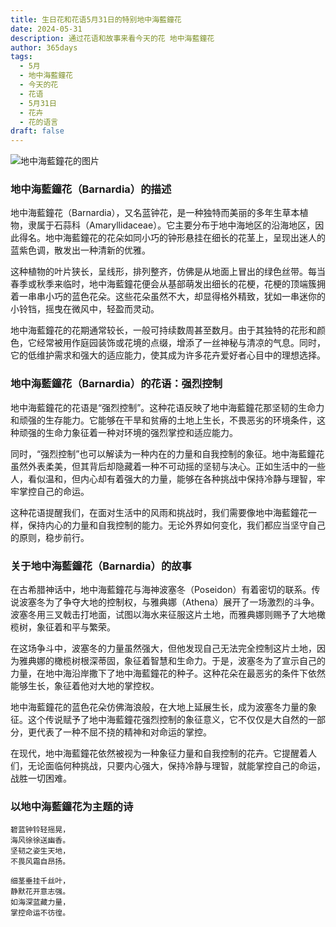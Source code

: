 ```yaml
---
title: 生日花和花语5月31日的特别地中海藍鐘花
date: 2024-05-31
description: 通过花语和故事来看今天的花 地中海藍鐘花
author: 365days
tags:
  - 5月
  - 地中海藍鐘花
  - 今天的花
  - 花语
  - 5月31日
  - 花卉
  - 花的语言
draft: false
---
```


![地中海藍鐘花的图片](https://cdn.pixabay.com/photo/2020/01/23/07/40/squill-4787085_1280.jpg#center#center)


### 地中海藍鐘花（Barnardia）的描述

地中海藍鐘花（Barnardia），又名蓝钟花，是一种独特而美丽的多年生草本植物，隶属于石蒜科（Amaryllidaceae）。它主要分布于地中海地区的沿海地区，因此得名。地中海藍鐘花的花朵如同小巧的钟形悬挂在细长的花茎上，呈现出迷人的蓝紫色调，散发出一种清新的优雅。

这种植物的叶片狭长，呈线形，排列整齐，仿佛是从地面上冒出的绿色丝带。每当春季或秋季来临时，地中海藍鐘花便会从基部萌发出细长的花梗，花梗的顶端簇拥着一串串小巧的蓝色花朵。这些花朵虽然不大，却显得格外精致，犹如一串迷你的小铃铛，摇曳在微风中，轻盈而灵动。

地中海藍鐘花的花期通常较长，一般可持续数周甚至数月。由于其独特的花形和颜色，它经常被用作庭园装饰或花境的点缀，增添了一丝神秘与清凉的气息。同时，它的低维护需求和强大的适应能力，使其成为许多花卉爱好者心目中的理想选择。

### 地中海藍鐘花（Barnardia）的花语：强烈控制

地中海藍鐘花的花语是“强烈控制”。这种花语反映了地中海藍鐘花那坚韧的生命力和顽强的生存能力。它能够在干旱和贫瘠的土地上生长，不畏恶劣的环境条件，这种顽强的生命力象征着一种对环境的强烈掌控和适应能力。

同时，“强烈控制”也可以解读为一种内在的力量和自我控制的象征。地中海藍鐘花虽然外表柔美，但其背后却隐藏着一种不可动摇的坚韧与决心。正如生活中的一些人，看似温和，但内心却有着强大的力量，能够在各种挑战中保持冷静与理智，牢牢掌控自己的命运。

这种花语提醒我们，在面对生活中的风雨和挑战时，我们需要像地中海藍鐘花一样，保持内心的力量和自我控制的能力。无论外界如何变化，我们都应当坚守自己的原则，稳步前行。

### 关于地中海藍鐘花（Barnardia）的故事

在古希腊神话中，地中海藍鐘花与海神波塞冬（Poseidon）有着密切的联系。传说波塞冬为了争夺大地的控制权，与雅典娜（Athena）展开了一场激烈的斗争。波塞冬用三叉戟击打地面，试图以海水来征服这片土地，而雅典娜则赐予了大地橄榄树，象征着和平与繁荣。

在这场争斗中，波塞冬的力量虽然强大，但他发现自己无法完全控制这片土地，因为雅典娜的橄榄树根深蒂固，象征着智慧和生命力。于是，波塞冬为了宣示自己的力量，在地中海沿岸撒下了地中海藍鐘花的种子。这种花朵在最恶劣的条件下依然能够生长，象征着他对大地的掌控权。

地中海藍鐘花的蓝色花朵仿佛海浪般，在大地上延展生长，成为波塞冬力量的象征。这个传说赋予了地中海藍鐘花强烈控制的象征意义，它不仅仅是大自然的一部分，更代表了一种不屈不挠的精神和对命运的掌控。

在现代，地中海藍鐘花依然被视为一种象征力量和自我控制的花卉。它提醒着人们，无论面临何种挑战，只要内心强大，保持冷静与理智，就能掌控自己的命运，战胜一切困难。

### 以地中海藍鐘花为主题的诗

	碧蓝钟铃轻摇晃，  
	海风徐徐送幽香。  
	坚韧之姿生天地，  
	不畏风霜自昂扬。
	
	细茎垂挂千丝叶，  
	静默花开意志强。  
	如海深蓝藏力量，  
	掌控命运不彷徨。
